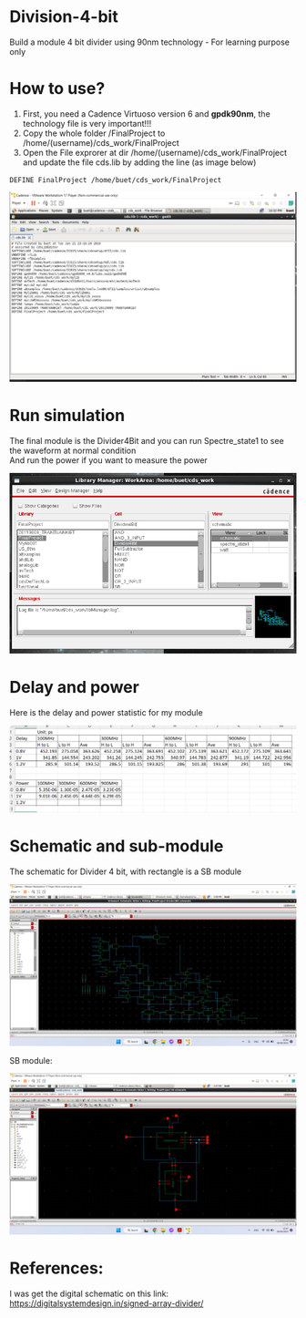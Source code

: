 # Division-4-bit
Build a module 4 bit divider using 90nm technology - For learning purpose only

# How to use?

1. First, you need a Cadence Virtuoso version 6 and <b>gpdk90nm</b>, the technology file is very important!!!
2. Copy the whole folder /FinalProject to /home/(username)/cds_work/FinalProject
3. Open the File exprorer at dir /home/(username)/cds_work/FinalProject and update the file cds.lib by adding the line (as image below)
```
DEFINE FinalProject /home/buet/cds_work/FinalProject
```
<img src="./importProject.png"></img>

# Run simulation

The final module is the Divider4Bit and you can run Spectre_state1 to see the waveform at normal condition<br>
And run the power if you want to measure the power

<img src="./projectImage.png">

# Delay and power

Here is the delay and power statistic for my module

<img src="./delayandpower.png">

# Schematic and sub-module

The schematic for Divider 4 bit, with rectangle is a SB module

<img src="./schematic.png">

SB module:

<img src="./schematic_sb.png">

# References:

I was get the digital schematic on this link: https://digitalsystemdesign.in/signed-array-divider/
